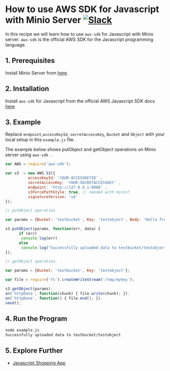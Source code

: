 # How to use AWS SDK for Javascript with Minio Server [![Slack](https://slack.minio.io/slack?type=svg)](https://slack.minio.io)

In this recipe we will learn how to use `aws-sdk` for Javascript with Minio server. `aws-sdk` is the official AWS SDK for the Javascript programming language.

## 1. Prerequisites

Install Minio Server from [here](http://docs.minio.io/docs/minio).

## 2. Installation

Install `aws-sdk` for Javascript from the official AWS Javascript SDK docs [here](http://docs.aws.amazon.com/AWSJavaScriptSDK/guide/)

## 3. Example

Replace ``endpoint``,``accessKeyId``, ``secretAccessKey``, ``Bucket`` and ``Object`` with your local setup in this ``example.js`` file.

The example below shows putObject and getObject operations on Minio server using `aws-sdk `.

```javascript
var AWS = require('aws-sdk');

var s3  = new AWS.S3({
          accessKeyId: 'YOUR-ACCESSKEYID' ,
          secretAccessKey: 'YOUR-SECRETACCESSKEY' ,
          endpoint: 'http://127.0.0.1:9000' ,
          s3ForcePathStyle: true, // needed with minio?
          signatureVersion: 'v4'
});

// putObject operation.

var params = {Bucket: 'testbucket', Key: 'testobject', Body: 'Hello from Minio!!'};

s3.putObject(params, function(err, data) {
      if (err)
       console.log(err)
      else   
       console.log("Successfully uploaded data to testbucket/testobject");
});

// getObject operation.

var params = {Bucket: 'testbucket', Key: 'testobject'};

var file = require('fs').createWriteStream('/tmp/mykey');

s3.getObject(params).
on('httpData', function(chunk) { file.write(chunk); }).
on('httpDone', function() { file.end(); }).
send();
```

## 4. Run the Program

```sh
node example.js
Successfully uploaded data to testbucket/testobject
```
## 5. Explore Further

* [Javascript Shopping App](https://docs.minio.io/docs/javascript-shopping-app)
